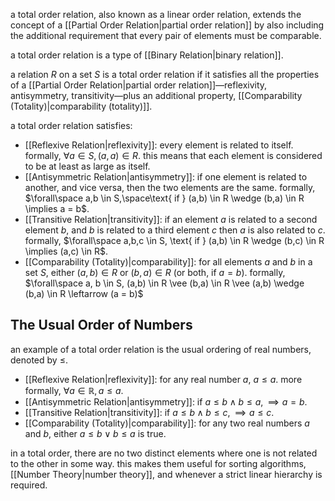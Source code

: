 a total order relation, also known as a linear order relation, extends the concept of a [[Partial Order Relation|partial order relation]] by also including the additional requirement that every pair of elements must be comparable.

a total order relation is a type of [[Binary Relation|binary relation]].

a relation $R$ on a set $S$ is a total order relation if it satisfies all the properties of a [[Partial Order Relation|partial order relation]]—reflexivity, antisymmetry, transitivity—plus an additional property, [[Comparability (Totality)|comparability (totality)]].

a total order relation satisfies:
- [[Reflexive Relation|reflexivity]]: every element is related to itself. formally, $\forall a \in S, (a,a) \in R$. this means that each element is considered to be at least as large as itself.
- [[Antisymmetric Relation|antisymmetry]]: if one element is related to another, and vice versa, then the two elements are the same. formally, $\forall\space a,b \in S,\space\text{ if } (a,b) \in R \wedge (b,a) \in R \implies a = b$.
- [[Transitive Relation|transitivity]]: if an element $a$ is related to a second element $b$, and $b$ is related to a third element $c$ then $a$ is also related to $c$. formally, $\forall\space a,b,c \in S, \text{ if } (a,b) \in R \wedge (b,c) \in R \implies (a,c) \in R$.
- [[Comparability (Totality)|comparability]]: for all elements $a$ and $b$ in a set $S$, either $(a,b) \in R$ or $(b,a) \in R$ (or both, if $a=b$). formally, $\forall\space a, b \in S, (a,b) \in R \vee (b,a) \in R \vee (a,b) \wedge (b,a) \in R \leftarrow (a = b)$

## The Usual Order of Numbers

an example of a total order relation is the usual ordering of real numbers, denoted by $\leq$.

- [[Reflexive Relation|reflexivity]]: for any real number $a$, $a\leq a$. more formally, $\forall a \in\mathbb{R}, a\leq a$.
- [[Antisymmetric Relation|antisymmetry]]: if $a\leq b \wedge b\leq a, \implies a=b$.
- [[Transitive Relation|transitivity]]: if $a\leq b \wedge b\leq c, \implies a\leq c$.
- [[Comparability (Totality)|comparability]]: for any two real numbers $a$ and $b$, either $a\leq b\vee b\leq a$ is true.

in a total order, there are no two distinct elements where one is not related to the other in some way. this makes them useful for sorting algorithms, [[Number Theory|number theory]], and whenever a strict linear hierarchy is required.